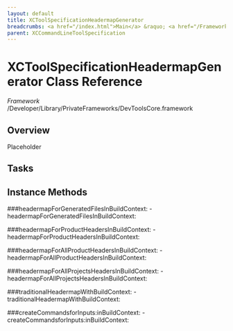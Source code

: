 ```yaml
---
layout: default
title: XCToolSpecificationHeadermapGenerator
breadcrumbs: <a href="/index.html">Main</a> &raquo; <a href="/Frameworks.html">Framework</a> &raquo; <a href="/Frameworks/DevToolsCore.html">DevToolsCore</a> &raquo; XCToolSpecificationHeadermapGenerator
parent: XCCommandLineToolSpecification 
---
```

# XCToolSpecificationHeadermapGenerator Class Reference

*Framework* /Developer/Library/PrivateFrameworks/DevToolsCore.framework

## Overview

Placeholder

## Tasks

## Instance Methods

<a name="-headermapForGeneratedFilesInBuildContext:"></a>
###headermapForGeneratedFilesInBuildContext:
    - headermapForGeneratedFilesInBuildContext:

<a name="-headermapForProductHeadersInBuildContext:"></a>
###headermapForProductHeadersInBuildContext:
    - headermapForProductHeadersInBuildContext:

<a name="-headermapForAllProductHeadersInBuildContext:"></a>
###headermapForAllProductHeadersInBuildContext:
    - headermapForAllProductHeadersInBuildContext:

<a name="-headermapForAllProjectsHeadersInBuildContext:"></a>
###headermapForAllProjectsHeadersInBuildContext:
    - headermapForAllProjectsHeadersInBuildContext:

<a name="-traditionalHeadermapWithBuildContext:"></a>
###traditionalHeadermapWithBuildContext:
    - traditionalHeadermapWithBuildContext:

<a name="-createCommandsforInputs:inBuildContext:"></a>
###createCommandsforInputs:inBuildContext:
    - createCommandsforInputs:inBuildContext:

